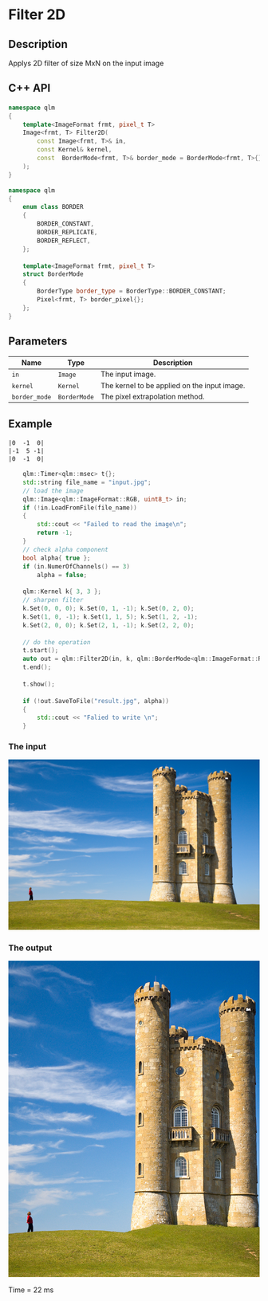 # Filter 2D

## Description
Applys 2D filter of size MxN on the input image
## C++ API
```c++
namespace qlm
{
	template<ImageFormat frmt, pixel_t T>
	Image<frmt, T> Filter2D(
		const Image<frmt, T>& in,
		const Kernel& kernel,
		const  BorderMode<frmt, T>& border_mode = BorderMode<frmt, T>{}
	);
}
```
```c++
namespace qlm
{
	enum class BORDER
	{
		BORDER_CONSTANT,
		BORDER_REPLICATE,
		BORDER_REFLECT,
	};

	template<ImageFormat frmt, pixel_t T>
	struct BorderMode
	{
		BorderType border_type = BorderType::BORDER_CONSTANT;
		Pixel<frmt, T> border_pixel{};
	};
}
```
## Parameters

| Name           | Type         | Description                                                                                  |
|----------------|--------------|----------------------------------------------------------------------------------------------|
| `in`           | `Image`      | The input image.                                                                             |
| `kernel`       | `Kernel`     | The kernel to be applied on the input image.                                                 |
| `border_mode`  | `BorderMode` | The pixel extrapolation method.                                                              |

## Example

	|0  -1  0|  
	|-1  5 -1|
	|0  -1  0|


```c++
	qlm::Timer<qlm::msec> t{};
	std::string file_name = "input.jpg";
	// load the image
	qlm::Image<qlm::ImageFormat::RGB, uint8_t> in;
	if (!in.LoadFromFile(file_name))
	{
		std::cout << "Failed to read the image\n";
		return -1;
	}
	// check alpha component
	bool alpha{ true };
	if (in.NumerOfChannels() == 3)
		alpha = false;

	qlm::Kernel k{ 3, 3 };
	// sharpen filter
	k.Set(0, 0, 0); k.Set(0, 1, -1); k.Set(0, 2, 0);
	k.Set(1, 0, -1); k.Set(1, 1, 5); k.Set(1, 2, -1);
	k.Set(2, 0, 0); k.Set(2, 1, -1); k.Set(2, 2, 0);

	// do the operation
	t.start();
	auto out = qlm::Filter2D(in, k, qlm::BorderMode<qlm::ImageFormat::RGB, uint8_t>{});
	t.end();

	t.show();

	if (!out.SaveToFile("result.jpg", alpha))
	{
		std::cout << "Falied to write \n";
	}
```

### The input
![Input Image](input.jpg)
### The output
![Input Image](result.jpg)

Time = 22 ms

